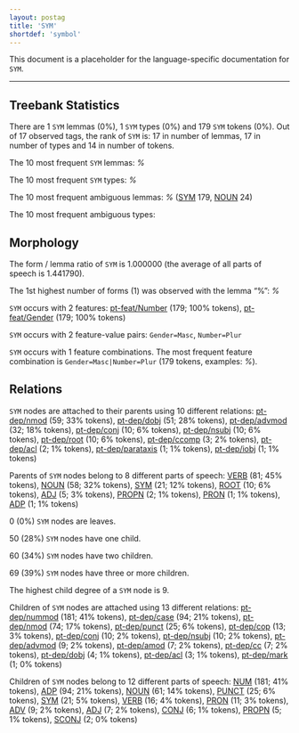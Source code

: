 ```yaml
---
layout: postag
title: 'SYM'
shortdef: 'symbol'
---
```


This document is a placeholder for the language-specific documentation
for `SYM`.

--------------------------------------------------------------------------------

## Treebank Statistics

There are 1 `SYM` lemmas (0%), 1 `SYM` types (0%) and 179 `SYM` tokens (0%).
Out of 17 observed tags, the rank of `SYM` is: 17 in number of lemmas, 17 in number of types and 14 in number of tokens.

The 10 most frequent `SYM` lemmas: _%_

The 10 most frequent `SYM` types:  _%_

The 10 most frequent ambiguous lemmas: _%_ ([SYM]() 179, [NOUN]() 24)

The 10 most frequent ambiguous types:  



## Morphology

The form / lemma ratio of `SYM` is 1.000000 (the average of all parts of speech is 1.441790).

The 1st highest number of forms (1) was observed with the lemma “%”: _%_

`SYM` occurs with 2 features: [pt-feat/Number]() (179; 100% tokens), [pt-feat/Gender]() (179; 100% tokens)

`SYM` occurs with 2 feature-value pairs: `Gender=Masc`, `Number=Plur`

`SYM` occurs with 1 feature combinations. The most frequent feature combination is `Gender=Masc|Number=Plur` (179 tokens, examples: _%_).


## Relations

`SYM` nodes are attached to their parents using 10 different relations: [pt-dep/nmod]() (59; 33% tokens), [pt-dep/dobj]() (51; 28% tokens), [pt-dep/advmod]() (32; 18% tokens), [pt-dep/conj]() (10; 6% tokens), [pt-dep/nsubj]() (10; 6% tokens), [pt-dep/root]() (10; 6% tokens), [pt-dep/ccomp]() (3; 2% tokens), [pt-dep/acl]() (2; 1% tokens), [pt-dep/parataxis]() (1; 1% tokens), [pt-dep/iobj]() (1; 1% tokens)

Parents of `SYM` nodes belong to 8 different parts of speech: [VERB]() (81; 45% tokens), [NOUN]() (58; 32% tokens), [SYM]() (21; 12% tokens), [ROOT]() (10; 6% tokens), [ADJ]() (5; 3% tokens), [PROPN]() (2; 1% tokens), [PRON]() (1; 1% tokens), [ADP]() (1; 1% tokens)

0 (0%) `SYM` nodes are leaves.

50 (28%) `SYM` nodes have one child.

60 (34%) `SYM` nodes have two children.

69 (39%) `SYM` nodes have three or more children.

The highest child degree of a `SYM` node is 9.

Children of `SYM` nodes are attached using 13 different relations: [pt-dep/nummod]() (181; 41% tokens), [pt-dep/case]() (94; 21% tokens), [pt-dep/nmod]() (74; 17% tokens), [pt-dep/punct]() (25; 6% tokens), [pt-dep/cop]() (13; 3% tokens), [pt-dep/conj]() (10; 2% tokens), [pt-dep/nsubj]() (10; 2% tokens), [pt-dep/advmod]() (9; 2% tokens), [pt-dep/amod]() (7; 2% tokens), [pt-dep/cc]() (7; 2% tokens), [pt-dep/dobj]() (4; 1% tokens), [pt-dep/acl]() (3; 1% tokens), [pt-dep/mark]() (1; 0% tokens)

Children of `SYM` nodes belong to 12 different parts of speech: [NUM]() (181; 41% tokens), [ADP]() (94; 21% tokens), [NOUN]() (61; 14% tokens), [PUNCT]() (25; 6% tokens), [SYM]() (21; 5% tokens), [VERB]() (16; 4% tokens), [PRON]() (11; 3% tokens), [ADV]() (9; 2% tokens), [ADJ]() (7; 2% tokens), [CONJ]() (6; 1% tokens), [PROPN]() (5; 1% tokens), [SCONJ]() (2; 0% tokens)

